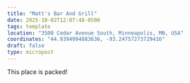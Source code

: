 ```yaml
---
title: "Matt's Bar And Grill"
date: 2025-10-02T12:07:48-0500
tags: template
location: "3500 Cedar Avenue South, Minneapolis, MN, USA"
coordinates: "44.9394994883636, -93.24757273729416"
draft: false
type: micropost
---
```

This place is packed!
